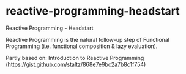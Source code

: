 # reactive-programming-headstart
Reactive Programming - Headstart

Reactive Programming is the natural follow-up step of Functional Programming (i.e. functional composition & lazy evaluation).

Partly based on: Introduction to Reactive Programming (https://gist.github.com/staltz/868e7e9bc2a7b8c1f754)
